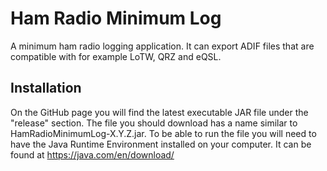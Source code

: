 # Ham Radio Minimum Log
A minimum ham radio logging application. It can export ADIF files that are compatible with for example LoTW, QRZ and eQSL.

Installation
------------
On the GitHub page you will find the latest executable JAR file under the "release" section. The file you should download has a name similar to HamRadioMinimumLog-X.Y.Z.jar. To be able to run the file you will need to have the Java Runtime Environment installed on your computer. It can be found at https://java.com/en/download/
